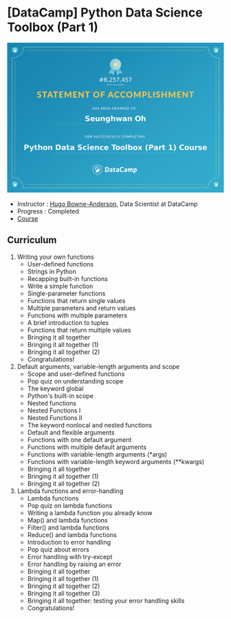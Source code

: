 ﻿# [DataCamp] Python Data Science Toolbox (Part 1)

![Certificate](https://github.com/rakkoon23/my-own-ds-master/blob/master/3.%20Programming/3.2%20Python/Datacamp/03_Python%20Data%20Science%20Toolbox%20(Part%201)/Certificate/03_Python%20Data%20Science%20Toolbox%20(Part%201).jpg)

- Instructor : [Hugo Bowne-Anderson](https://www.datacamp.com/instructors/hugobowne), Data Scientist at DataCamp
- Progress : Completed
- [Course](https://www.datacamp.com/courses/python-data-science-toolbox-part-1)

## Curriculum
1. Writing your own functions
    - User-defined functions
    - Strings in Python
    - Recapping built-in functions
    - Write a simple function
    - Single-parameter functions
    - Functions that return single values
    - Multiple parameters and return values
    - Functions with multiple parameters
    - A brief introduction to tuples
    - Functions that return multiple values
    - Bringing it all together
    - Bringing it all together (1)
    - Bringing it all together (2)
    - Congratulations!
2. Default arguments, variable-length arguments and scope
    - Scope and user-defined functions
    - Pop quiz on understanding scope
    - The keyword global
    - Python's built-in scope
    - Nested functions
    - Nested Functions I
    - Nested Functions II
    - The keyword nonlocal and nested functions
    - Default and flexible arguments
    - Functions with one default argument
    - Functions with multiple default arguments
    - Functions with variable-length arguments (*args)
    - Functions with variable-length keyword arguments (**kwargs)
    - Bringing it all together
    - Bringing it all together (1)
    - Bringing it all together (2)
3. Lambda functions and error-handling
    - Lambda functions
    - Pop quiz on lambda functions
    - Writing a lambda function you already know
    - Map() and lambda functions
    - Filter() and lambda functions
    - Reduce() and lambda functions
    - Introduction to error handling
    - Pop quiz about errors
    - Error handling with try-except
    - Error handling by raising an error
    - Bringing it all together
    - Bringing it all together (1)
    - Bringing it all together (2)
    - Bringing it all together (3)
    - Bringing it all together: testing your error handling skills
    - Congratulations!